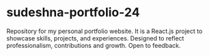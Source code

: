 # sudeshna-portfolio-24
Repository for my personal portfolio website. It is a React.js project to showcase skills, projects, and experiences. Designed to reflect professionalism, contributions and growth. Open to feedback.
